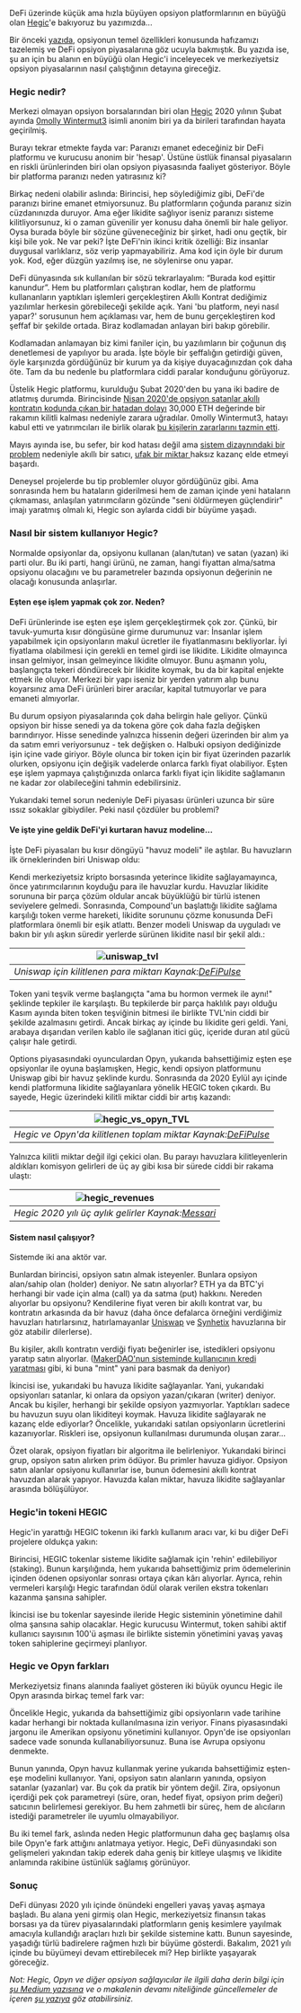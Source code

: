DeFi üzerinde küçük ama hızla büyüyen opsiyon platformlarının en büyüğü olan [Hegic](https://www.hegic.co)'e bakıyoruz bu yazımızda... 

Bir önceki [yazıda](https://www.btchaber.com/defide-opsiyon-piyasalari/), opsiyonun temel özellikleri konusunda hafızamızı tazelemiş ve DeFi opsiyon piyasalarına göz ucuyla bakmıştık. Bu yazıda ise, şu an için bu alanın en büyüğü olan Hegic'i inceleyecek ve merkeziyetsiz opsiyon piyasalarının nasıl çalıştığının detayına gireceğiz.

### Hegic nedir?
Merkezi olmayan opsiyon borsalarından biri olan [Hegic](https://www.hegic.co) 2020 yılının Şubat ayında [0molly Wintermut3](@0mllwntrmt3) isimli anonim biri ya da birileri tarafından hayata geçirilmiş.

Burayı tekrar etmekte fayda var: Paranızı emanet edeceğiniz bir DeFi platformu ve kurucusu anonim bir 'hesap'. Üstüne üstlük finansal piyasaların en riskli ürünlerinden biri olan opsiyon piyasasında faaliyet gösteriyor. Böyle bir platforma paranızı neden yatırasınız ki? 

Birkaç nedeni olabilir aslında: Birincisi, hep söylediğimiz gibi, DeFi'de paranızı birine emanet etmiyorsunuz. Bu platformların çoğunda paranız sizin cüzdanınızda duruyor.
Ama eğer likidite sağlıyor iseniz paranızı sisteme kilitliyorsunuz, ki o zaman güvenilir yer konusu daha önemli bir hale geliyor. Oysa burada böyle bir sözüne güveneceğiniz bir şirket, hadi onu geçtik, bir kişi bile yok. Ne var peki? İşte DeFi'nin ikinci kritik özelliği: Biz insanlar duygusal varlıklarız, söz verip yapmayabiliriz. Ama kod için öyle bir durum yok. Kod, eğer düzgün yazılmış ise, ne söylenirse onu yapar.

DeFi dünyasında sık kullanılan bir sözü tekrarlayalım: “Burada kod eşittir kanundur”. Hem bu platformları çalıştıran kodlar, hem de platformu kullananların yaptıkları işlemleri gerçekleştiren Akıllı Kontrat dediğimiz yazılımlar herkesin görebileceği şekilde açık. Yani 'bu platform, neyi nasıl yapar?' sorusunun hem açıklaması var, hem de bunu gerçekleştiren kod şeffaf bir şekilde ortada. Biraz kodlamadan anlayan biri bakıp görebilir. 

Kodlamadan anlamayan biz kimi faniler için, bu yazılımların bir çoğunun dış denetlemesi de yapılıyor bu arada. İşte böyle bir şeffalığın getirdiği güven, öyle karşınızda gördüğünüz bir kurum ya da kişiye duyacağınızdan çok daha öte. Tam da bu nedenle bu platformlara ciddi paralar konduğunu görüyoruz.

Üstelik Hegic platformu, kurulduğu Şubat 2020'den bu yana iki badire de atlatmış durumda. Birincisinde [Nisan 2020'de opsiyon satanlar akıllı kontratın kodunda çıkan bir hatadan dolayı](https://decrypt.co/35038/hegics-molly-wintermute-im-paying-a-high-price-for-the-mainnet-first-approach-to-building) 30,000 ETH değerinde bir rakamın kilitli kalması nedeniyle zarara uğradılar. 0molly Wintermut3, hatayı kabul etti ve yatırımcıları ile birlik olarak [bu kişilerin zararlarını tazmin etti](https://twitter.com/HegicOptions/status/1258889995835842562). 

Mayıs ayında ise, bu sefer, bir kod hatası değil ama [sistem dizaynındaki bir problem](https://cryptobriefing.com/defi-options-platform-hegic-shuts-down-again/) nedeniyle akıllı bir satıcı, [ufak bir miktar ](https://twitter.com/Rewkang/status/1263435897954988033) haksız kazanç elde etmeyi başardı. 

Deneysel projelerde bu tip problemler oluyor gördüğünüz gibi. Ama sonrasında hem bu hataların giderilmesi hem de zaman içinde yeni hataların çıkmaması, anlaşılan yatırımcıların gözünde "seni öldürmeyen güçlendirir" imajı yaratmış olmalı ki, Hegic son aylarda ciddi bir büyüme yaşadı. 

### Nasıl bir sistem kullanıyor Hegic?

Normalde opsiyonlar da, opsiyonu kullanan (alan/tutan) ve satan (yazan) iki parti olur. Bu iki parti, hangi ürünü, ne zaman, hangi fiyattan alma/satma opsiyonu olacağını ve bu parametreler bazında opsiyonun değerinin ne olacağı konusunda anlaşırlar.  

#### Eşten eşe işlem yapmak çok zor. Neden?

DeFi ürünlerinde ise eşten eşe işlem gerçekleştirmek çok zor.  Çünkü, bir tavuk-yumurta kısır döngüsüne girme durumunuz var: İnsanlar işlem yapabilmek için opsiyonların makul ücretler ile fiyatlanmasını bekliyorlar. İyi fiyatlama olabilmesi için gerekli en temel girdi ise likidite. Likidite olmayınca insan gelmiyor, insan gelmeyince likidite olmuyor. Bunu aşmanın yolu, başlangıçta tekeri döndürecek bir likidite koymak, bu da bir kapital enjekte etmek ile oluyor. Merkezi bir yapı iseniz bir yerden yatırım alıp bunu koyarsınız ama DeFi ürünleri birer aracılar, kapital tutmuyorlar ve para emaneti almıyorlar. 

Bu durum opsiyon piyasalarında çok daha belirgin hale geliyor. Çünkü opsiyon bir hisse senedi ya da tokena göre çok daha fazla değişken barındırıyor. Hisse senedinde yalnızca hissenin değeri üzerinden bir alım ya da satım emri veriyorsunuz - tek değişken o. Halbuki opsiyon dediğinizde işin içine vade giriyor. Böyle olunca bir token için bir fiyat üzerinden pazarlık olurken, opsiyonu için değişik vadelerde onlarca farklı fiyat olabiliyor. Eşten eşe işlem yapmaya çalıştığınızda onlarca farklı fiyat için likidite sağlamanın ne kadar zor olabileceğini tahmin edebilirsiniz. 

Yukarıdaki temel sorun nedeniyle DeFi piyasası ürünleri uzunca bir süre ıssız sokaklar gibiydiler. Peki nasıl çözdüler bu problemi? 

#### Ve işte yine geldik DeFi'yi kurtaran havuz modeline... 

İşte DeFi piyasaları bu kısır döngüyü "havuz modeli" ile aştılar. Bu havuzların ilk örneklerinden biri Uniswap oldu: 

Kendi merkeziyetsiz kripto borsasında yeterince likidite sağlayamayınca, önce yatırımcılarının koyduğu para ile havuzlar kurdu. Havuzlar likidite sorununa bir parça çözüm oldular ancak büyüklüğü bir türlü istenen seviyelere gelmedi. Sonrasında, Compound'un başlattığı likidite sağlama karşılığı token verme hareketi, likidite sorununu çözme konusunda DeFi platformlara önemli bir eşik atlattı. Benzer modeli Uniswap da uyguladı ve bakın bir yılı aşkın süredir yerlerde sürünen likidite nasıl bir şekil aldı.: 

 | ![uniswap_tvl](/assets/uniswap_tvl_v5.png)|
|:--:| 
| *Uniswap için kilitlenen para miktarı Kaynak:[DeFiPulse](https://defipulse.com/)*|

Token yani teşvik verme başlangıçta "ama bu hormon vermek ile aynı!" şeklinde tepkiler ile karşılaştı. Bu tepkilerde bir parça haklılık payı olduğu Kasım ayında biten token teşviğinin bitmesi ile birlikte TVL'nin ciddi bir şekilde azalmasını getirdi. Ancak birkaç ay içinde bu likidite geri geldi. Yani, arabaya dışarıdan verilen kablo ile sağlanan itici güç, içeride duran atıl gücü çalışır hale getirdi. 

Options piyasasındaki oyunculardan Opyn, yukarıda bahsettiğimiz eşten eşe opsiyonlar ile oyuna başlamışken, Hegic, kendi opsiyon platformunu Uniswap gibi bir havuz şeklinde kurdu. Sonrasında da 2020 Eylül ayı içinde kendi platformuna likidite sağlayanlara yönelik HEGIC token çıkardı. Bu sayede, Hegic üzerindeki kilitli miktar ciddi bir artış kazandı: 

 | ![hegic_vs_opyn_TVL](/assets/hegic_vs_opyn_tvl_v3.png)|
|:--:| 
| *Hegic ve Opyn'da kilitlenen toplam miktar Kaynak:[DeFiPulse](https://defipulse.com/)*|

Yalnızca kilitli miktar değil ilgi çekici olan. Bu parayı havuzlara kilitleyenlerin aldıkları komisyon gelirleri de üç ay gibi kısa bir sürede ciddi bir rakama ulaştı: 

 | ![hegic_revenues](/assets/hegic_revenues.PNG)|
|:--:| 
| *Hegic 2020 yılı üç aylık gelirler Kaynak:[Messari](https://messari.io/)*|


#### Sistem nasıl çalışıyor?

Sistemde iki ana aktör var. 

Bunlardan birincisi, opsiyon satın almak isteyenler. Bunlara opsiyon alan/sahip olan (holder) deniyor. Ne satın alıyorlar?  ETH ya da BTC'yi herhangi bir vade için alma (call) ya da satma (put) hakkını. Nereden alıyorlar bu opsiyonu? Kendilerine fiyat veren bir akıllı kontrat var, bu kontratın arkasında da bir havuz (daha önce defalarca örneğini verdiğimiz havuzları hatırlarsınız, hatırlamayanlar [Uniswap](/genel/2020/09/15/nedir-bu-uniswap.html) ve [Synhetix](/genel/2020/08/28/Defi-turev-piyasasi-synthetix-nasil-calisiyor.html) havuzlarına bir göz atabilir dilerlerse). 

Bu kişiler, akıllı kontratın verdiği fiyatı beğenirler ise, istedikleri opsiyonu yaratıp satın alıyorlar. ([MakerDAO'nun sisteminde kullanıcının kredi yaratması](https://turansert.com/genel/2019/02/15/MakerDAO-kredi-kullaniminda-cigir-acar-mi.html) gibi, ki buna "mint" yani para basmak da deniyor)

İkincisi ise, yukarıdaki bu havuza likidite sağlayanlar. Yani, yukarıdaki opsiyonları satanlar, ki onlara da opsiyon yazan/çıkaran (writer) deniyor. Ancak bu kişiler, herhangi bir şekilde opsiyon yazmıyorlar. Yaptıkları sadece bu havuzun suyu olan likiditeyi koymak. Havuza likidite sağlayarak ne kazanç elde ediyorlar? Öncelikle, yukarıdaki satılan opsiyonların ücretlerini kazanıyorlar. Riskleri ise, opsiyonun kullanılması durumunda oluşan zarar...

Özet olarak, opsiyon fiyatları bir algoritma ile belirleniyor. Yukarıdaki birinci grup, opsiyon satın alırken prim ödüyor. Bu primler havuza gidiyor. Opsiyon satın alanlar opsiyonu kullanırlar ise, bunun ödemesini akıllı kontrat havuzdan alarak yapıyor. Havuzda kalan miktar, havuza likidite sağlayanlar arasında bölüşülüyor. 

### Hegic'in tokeni HEGIC
Hegic'in yarattığı HEGIC tokenın iki farklı kullanım aracı var, ki bu diğer DeFi projelere oldukça yakın: 

Birincisi, HEGIC tokenlar sisteme likidite sağlamak için 'rehin' edilebiliyor (staking). Bunun karşılığında, hem yukarıda bahsettiğimiz prim ödemelerinin içinden ödenen opsiyonlar sonrası ortaya çıkan kârı alıyorlar. Ayrıca, rehin vermeleri karşılığı Hegic tarafından ödül olarak verilen ekstra tokenları kazanma şansına sahipler.  

İkincisi ise bu tokenlar sayesinde ileride Hegic sisteminin yönetimine dahil olma şansına sahip olacaklar. Hegic kurucusu Wintermut, token sahibi aktif kullanıcı sayısının 100'ü aşması ile birlikte sistemin yönetimini yavaş yavaş token sahiplerine geçirmeyi planlıyor. 

### Hegic ve Opyn farkları
Merkeziyetsiz finans alanında faaliyet gösteren iki büyük oyuncu Hegic ile Opyn arasında birkaç temel fark var:

Öncelikle Hegic, yukarıda da bahsettiğimiz gibi opsiyonların vade tarihine kadar herhangi bir noktada kullanılmasına izin veriyor. Finans piyasasındaki jargonu ile Amerikan opsiyonu yönetimini kullanıyor. Opyn'de ise opsiyonları sadece vade sonunda kullanabiliyorsunuz. Buna ise Avrupa opsiyonu denmekte.  

Bunun yanında, Opyn havuz kullanmak yerine yukarıda bahsettiğimiz eşten-eşe modelini kullanıyor. Yani, opsiyon satın alanların yanında, opsiyon satanlar (yazanlar) var. Bu çok da pratik bir yöntem değil. Zira, opsiyonun içerdiği pek çok parametreyi (süre, oran, hedef fiyat, opsiyon prim değeri) satıcının belirlemesi gerekiyor. Bu hem zahmetli bir süreç, hem de alıcıların istediği parametreler ile uyumlu olmayabiliyor.

Bu iki temel fark, aslında neden Hegic platformunun daha geç başlamış olsa bile Opyn'e fark attığını anlatmaya yetiyor. Hegic, DeFi dünyasındaki son gelişmeleri yakından takip ederek daha geniş bir kitleye ulaşmış ve likidite anlamında rakibine üstünlük sağlamış görünüyor. 

### Sonuç 

DeFi dünyası 2020 yılı içinde önündeki engelleri yavaş yavaş aşmaya başladı.  Bu alana yeni girmiş olan Hegic, merkeziyetsiz finansın takas borsası ya da türev piyasalarındaki platformların geniş kesimlere yayılmak amacıyla kullandığı araçları hızlı bir şekilde sistemine kattı. Bunun sayesinde, yaşadığı türlü badirelere rağmen hızlı bir büyüme gösterdi. Bakalım, 2021 yılı içinde bu büyümeyi devam ettirebilecek mi? Hep birlikte yaşayarak göreceğiz. 



*Not: Hegic, Opyn ve diğer opsiyon sağlayıcılar ile ilgili daha derin bilgi için [şu Medium yazısına](https://medium.com/coinmonks/a-comparison-of-decentralized-options-platforms-140b1421c71c) ve o makalenin devamı niteliğinde güncellemeler de içeren [şu yazıya](https://medium.com/coinmonks/an-update-of-a-comparison-of-decentralized-options-platforms-91b14d3a6170) göz atabilirsiniz.*
